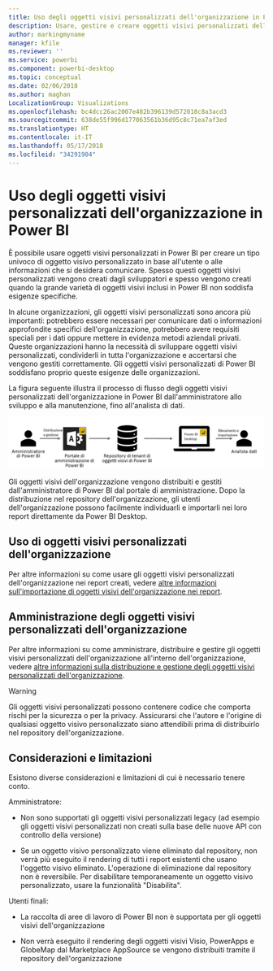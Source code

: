 ```yaml
---
title: Uso degli oggetti visivi personalizzati dell'organizzazione in Power BI
description: Usare, gestire e creare oggetti visivi personalizzati dell'organizzazione in Power BI
author: markingmyname
manager: kfile
ms.reviewer: ''
ms.service: powerbi
ms.component: powerbi-desktop
ms.topic: conceptual
ms.date: 02/06/2018
ms.author: maghan
LocalizationGroup: Visualizations
ms.openlocfilehash: bc4dcc26ac2007e482b396139d572018c8a3acd3
ms.sourcegitcommit: 638de55f996d177063561b36d95c8c71ea7af3ed
ms.translationtype: HT
ms.contentlocale: it-IT
ms.lasthandoff: 05/17/2018
ms.locfileid: "34291904"
---
```

# <a name="using-organization-custom-visuals-in-power-bi"></a>Uso degli oggetti visivi personalizzati dell'organizzazione in Power BI

È possibile usare oggetti visivi personalizzati in Power BI per creare un tipo univoco di oggetto visivo personalizzato in base all'utente o alle informazioni che si desidera comunicare. Spesso questi oggetti visivi personalizzati vengono creati dagli sviluppatori e spesso vengono creati quando la grande varietà di oggetti visivi inclusi in Power BI non soddisfa esigenze specifiche. 

In alcune organizzazioni, gli oggetti visivi personalizzati sono ancora più importanti: potrebbero essere necessari per comunicare dati o informazioni approfondite specifici dell'organizzazione, potrebbero avere requisiti speciali per i dati oppure mettere in evidenza metodi aziendali privati. Queste organizzazioni hanno la necessità di sviluppare oggetti visivi personalizzati, condividerli in tutta l'organizzazione e accertarsi che vengono gestiti correttamente. Gli oggetti visivi personalizzati di Power BI soddisfano proprio queste esigenze delle organizzazioni.

La figura seguente illustra il processo di flusso degli oggetti visivi personalizzati dell'organizzazione in Power BI dall'amministratore allo sviluppo e alla manutenzione, fino all'analista di dati.

![](media/power-bi-custom-visuals-organizational/custom-visual-org-01.jpg)

Gli oggetti visivi dell'organizzazione vengono distribuiti e gestiti dall'amministratore di Power BI dal portale di amministrazione. Dopo la distribuzione nel repository dell'organizzazione, gli utenti dell'organizzazione possono facilmente individuarli e importarli nei loro report direttamente da Power BI Desktop.

## <a name="using-organizational-custom-visuals"></a>Uso di oggetti visivi personalizzati dell'organizzazione

Per altre informazioni su come usare gli oggetti visivi personalizzati dell'organizzazione nei report creati, vedere [altre informazioni sull'importazione di oggetti visivi dell'organizzazione nei report](power-bi-custom-visuals.md).
 
## <a name="administering-organizational-custom-visuals"></a>Amministrazione degli oggetti visivi personalizzati dell'organizzazione

Per altre informazioni su come amministrare, distribuire e gestire gli oggetti visivi personalizzati dell'organizzazione all'interno dell'organizzazione, vedere [altre informazioni sulla distribuzione e gestione degli oggetti visivi personalizzati dell'organizzazione](https://go.microsoft.com/fwlink/?linkid=866790).

> [!WARNING]
> Gli oggetti visivi personalizzati possono contenere codice che comporta rischi per la sicurezza o per la privacy. Assicurarsi che l'autore e l'origine di qualsiasi oggetto visivo personalizzato siano attendibili prima di distribuirlo nel repository dell'organizzazione. 
> 

## <a name="considerations-and-limitations"></a>Considerazioni e limitazioni
 
Esistono diverse considerazioni e limitazioni di cui è necessario tenere conto.
 
Amministratore:

* Non sono supportati gli oggetti visivi personalizzati legacy (ad esempio gli oggetti visivi personalizzati non creati sulla base delle nuove API con controllo della versione)

* Se un oggetto visivo personalizzato viene eliminato dal repository, non verrà più eseguito il rendering di tutti i report esistenti che usano l'oggetto visivo eliminato. L'operazione di eliminazione dal repository non è reversibile. Per disabilitare temporaneamente un oggetto visivo personalizzato, usare la funzionalità "Disabilita".
 
Utenti finali:

* La raccolta di aree di lavoro di Power BI non è supportata per gli oggetti visivi dell'organizzazione

* Non verrà eseguito il rendering degli oggetti visivi Visio, PowerApps e GlobeMap dal Marketplace AppSource se vengono distribuiti tramite il repository dell'organizzazione
